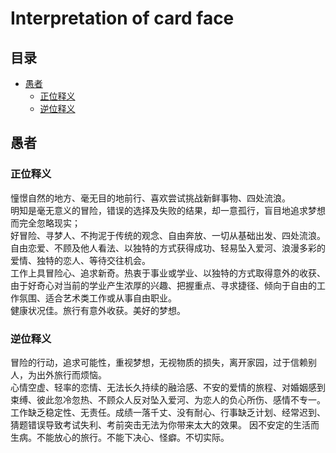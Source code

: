 # Interpretation of card face

## 目录
- [愚者](#愚者)
  - [正位释义](#正位释义)
  - [逆位释义](#逆位释义)

## 愚者

### 正位释义

憧憬自然的地方、毫无目的地前行、喜欢尝试挑战新鲜事物、四处流浪。  
明知是毫无意义的冒险，错误的选择及失败的结果，却一意孤行，盲目地追求梦想而完全忽略现实；  
好冒险、寻梦人、不拘泥于传统的观念、自由奔放、一切从基础出发、四处流浪。  
自由恋爱、不顾及他人看法、以独特的方式获得成功、轻易坠入爱河、浪漫多彩的爱情、独特的恋人、等待交往机会。  
工作上具冒险心、追求新奇。热衷于事业或学业、以独特的方式取得意外的收获、由于好奇心对当前的学业产生浓厚的兴趣、把握重点、寻求捷径、倾向于自由的工作氛围、适合艺术类工作或从事自由职业。  
健康状况佳。旅行有意外收获。美好的梦想。  

### 逆位释义

冒险的行动，追求可能性，重视梦想，无视物质的损失，离开家园，过于信赖别人，为出外旅行而烦恼。  
心情空虚、轻率的恋情、无法长久持续的融洽感、不安的爱情的旅程、对婚姻感到束缚、彼此忽冷忽热、不顾众人反对坠入爱河、为恋人的负心所伤、感情不专一。  
工作缺乏稳定性、无责任。成绩一落千丈、没有耐心、行事缺乏计划、经常迟到、猜题错误导致考试失利、考前突击无法为你带来太大的效果。
因不安定的生活而生病。不能放心的旅行。不能下决心、怪癖。不切实际。  
